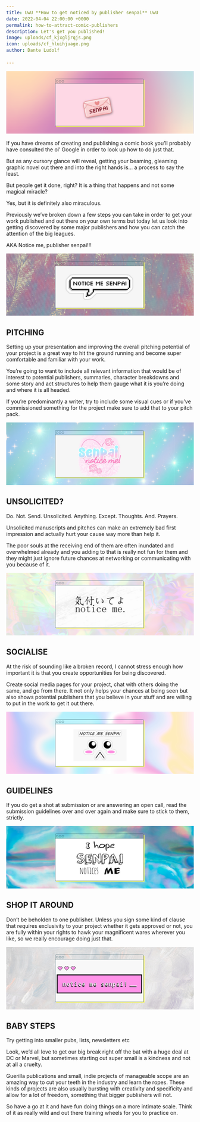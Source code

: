```yaml
---
title: UwU **How to get noticed by publisher senpai** UwU
date: 2022-04-04 22:00:00 +0000
permalink: how-to-attract-comic-publishers
description: Let's get you published!
image: uploads/cf_kjxgljrqjs.png
icon: uploads/cf_hluihjuage.png
author: Dante Ludolf

---
```

![how to get published 7](uploads/cf_srcownhuaz.png)

If you have dreams of creating and publishing a comic book you’ll probably have consulted the ol’ Google in order to look up how to do just that.

But as any cursory glance will reveal, getting your beaming, gleaming graphic novel out there and into the right hands is… a process to say the least.

But people get it done, right? It is a thing that happens and not some magical miracle?

Yes, but it is definitely also miraculous.

Previously we’ve broken down a few steps you can take in order to get your work published and out there on your own terms but today let us look into getting discovered by some major publishers and how you can catch the attention of the big leagues.

AKA Notice me, publisher senpai!!! 

![how to get published 5](uploads/cf_vyyhlgmohk.png)

## PITCHING

Setting up your presentation and improving the overall pitching potential of your project is a great way to hit the ground running and become super comfortable and familiar with your work.

You’re going to want to include all relevant information that would be of interest to potential publishers, summaries, character breakdowns and some story and act structures to help them gauge what it is you’re doing and where it is all headed.

If you’re predominantly a writer, try to include some visual cues or if you’ve commissioned something for the project make sure to add that to your pitch pack.

![how to get published 4](uploads/cf_dczwnzpfme.png)

## UNSOLICITED?

Do. Not. Send. Unsolicited. Anything. Except. Thoughts. And. Prayers.

Unsolicited manuscripts and pitches can make an extremely bad first impression and actually hurt your cause way more than help it.

The poor souls at the receiving end of them are often inundated and overwhelmed already and you adding to that is really not fun for them and they might just ignore future chances at networking or communicating with you because of it.

![how to get published 3](uploads/cf_ayrtovtgcs.png)

## SOCIALISE

At the risk of sounding like a broken record, I cannot stress enough how important it is that you create opportunities for being discovered.

Create social media pages for your project, chat with others doing the same, and go from there. It not only helps your chances at being seen but also shows potential publishers that you believe in your stuff and are willing to put in the work to get it out there.

![how to get published 2](uploads/cf_bcaeporwru.png)

## GUIDELINES

If you do get a shot at submission or are answering an open call, read the submission guidelines over and over again and make sure to stick to them, strictly.

![how to get published 1](uploads/cf_kjaytehkut.png)

## SHOP IT AROUND

Don’t be beholden to one publisher. Unless you sign some kind of clause that requires exclusivity to your project whether it gets approved or not, you are fully within your rights to hawk your magnificent wares wherever you like, so we really encourage doing just that.

![how to get published 6](uploads/cf_kjxgljrqjs.png)

## BABY STEPS

Try getting into smaller pubs, lists, newsletters etc

Look, we’d all love to get our big break right off the bat with a huge deal at DC or Marvel, but sometimes starting out super small is a kindness and not at all a cruelty.

Guerilla publications and small, indie projects of manageable scope are an amazing way to cut your teeth in the industry and learn the ropes. These kinds of projects are also usually bursting with creativity and specificity and allow for a lot of freedom, something that bigger publishers will not.

So have a go at it and have fun doing things on a more intimate scale. Think of it as really wild and out there training wheels for you to practice on.